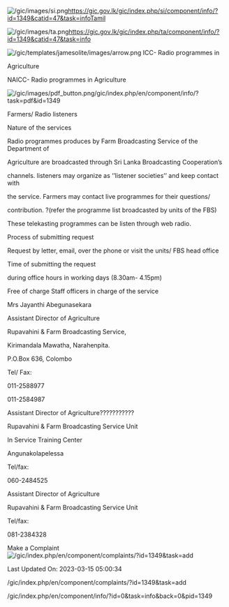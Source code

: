 <!-- Source: https://gic.gov.lk/gic/index.php/en/component/info/?id=1349&catid=47&task=info -->

![/gic/images/si.png](/gic/images/si.png)https://gic.gov.lk/gic/index.php/si/component/info/?id=1349&catid=47&task=infoTamil

![/gic/images/ta.png](/gic/images/ta.png)https://gic.gov.lk/gic/index.php/ta/component/info/?id=1349&catid=47&task=info

![/gic/templates/jamesolite/images/arrow.png](/gic/templates/jamesolite/images/arrow.png) ICC- Radio programmes in

Agriculture

NAICC- Radio programmes in Agriculture

![/gic/images/pdf_button.png](/gic/images/pdf_button.png)/gic/index.php/en/component/info/?task=pdf&id=1349

Farmers/ Radio listeners

Nature of the services

Radio programmes produces by Farm Broadcasting Service of the Department of

Agriculture are broadcasted through Sri Lanka Broadcasting Cooperation’s

channels. listeners may organize as ‘’listener societies’’ and keep contact with

the service. Farmers may contact live programmes for their questions/

contribution. ?(refer the programme list broadcasted by units of the FBS)

These telekasting programmes can be listen through web radio.

Process of submitting request

Request by letter, email, over the phone or visit the units/ FBS head office

Time of submitting the request

during office hours in working days (8.30am- 4.15pm)

Free of charge Staff officers in charge of the service

Mrs Jayanthi Abegunasekara

Assistant Director of Agriculture

Rupavahini & Farm Broadcasting Service,

Kirimandala Mawatha, Narahenpita.

P.O.Box 636, Colombo

Tel/ Fax:

011-2588977

011-2584987

Assistant Director of Agriculture???????????

Rupavahini & Farm Broadcasting Service Unit

In Service Training Center

Angunakolapelessa

Tel/fax:

060-2484525

Assistant Director of Agriculture

Rupavahini & Farm Broadcasting Service Unit

Tel/fax:

081-2384328

Make a Complaint ![/gic/index.php/en/component/complaints/?id=1349&task=add](/gic/index.php/en/component/complaints/?id=1349&task=add)

Last Updated On: 2023-03-15 05:00:34

/gic/index.php/en/component/complaints/?id=1349&task=add

/gic/index.php/en/component/info/?id=0&task=info&back=0&pid=1349